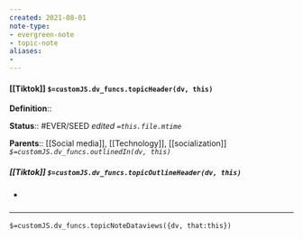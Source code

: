 ```yaml
---
created: 2021-08-01
note-type: 
- evergreen-note
- topic-note
aliases:
- 
---
```


#### [[Tiktok]] `$=customJS.dv_funcs.topicHeader(dv, this)`



**Definition**::

**Status**:: #EVER/SEED 
*edited `=this.file.mtime`*

**Parents**:: [[Social media]], [[Technology]], [[socialization]]
*`$=customJS.dv_funcs.outlinedIn(dv, this)`*

##### [[Tiktok]] `$=customJS.dv_funcs.topicOutlineHeader(dv, this)`
- 

### <hr class="dataviews"/>

`$=customJS.dv_funcs.topicNoteDataviews({dv, that:this})`


